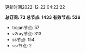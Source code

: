 更新时间2022-12-22 04:22:22

**总订阅: 73**
**总节点: 1433**
**有效节点: 526**
- trojan节点: 57
- v2ray节点: 313
- ss节点: 154
- ssr节点: 2
